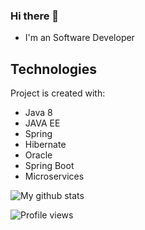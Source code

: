 ### Hi there 👋

- I'm an Software Developer
	
## Technologies
Project is created with:
* Java 8 
* JAVA EE
* Spring 
* Hibernate
* Oracle 
* Spring Boot
* Microservices


![My github stats](https://github-readme-stats.vercel.app/api?username=Naresh617&show_icons=true)

![Profile views](https://komarev.com/ghpvc/?username=Naresh617)
